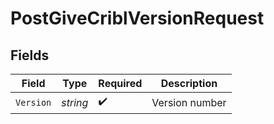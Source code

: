 # PostGiveCriblVersionRequest


## Fields

| Field              | Type               | Required           | Description        |
| ------------------ | ------------------ | ------------------ | ------------------ |
| `Version`          | *string*           | :heavy_check_mark: | Version number     |